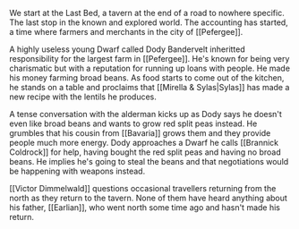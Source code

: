 We start at the Last Bed, a tavern at the end of a road to nowhere specific. The last stop in the known and explored world. The accounting has started, a time where farmers and merchants in the city of [[Pefergee]].

A highly useless young Dwarf called Dody Bandervelt inheritted responsibility for the largest farm in [[Pefergee]]. He's known for being very charismatic but with a reputation for running up loans with people. He made his money farming broad beans. As food starts to come out of the kitchen, he stands on a table and proclaims that [[Mirella & Sylas|Sylas]] has made a new recipe with the lentils he produces.

A tense conversation with the alderman kicks up as Dody says he doesn't even like broad beans and wants to grow red split peas instead. He grumbles that his cousin from [[Bavaria]] grows them and they provide people much more energy. Dody approaches a Dwarf he calls [[Brannick Coldrock]] for help, having bought the red split peas and having no broad beans. He implies he's going to steal the beans and that negotiations would be happening with weapons instead.

[[Victor Dimmelwald]] questions occasional travellers returning from the north as they return to the tavern. None of them have heard anything about his father, [[Earlian]], who went north some time ago and hasn't made his return.